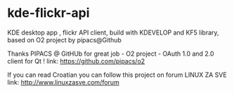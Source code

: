 # kde-flickr-api
KDE desktop app , flickr API client, build with KDEVELOP  and KF5 library, based on O2 project by pipacs@Github 

Thanks PIPACS @ GitHUb for great job - O2 project - OAuth 1.0 and 2.0 client for Qt !
link: https://github.com/pipacs/o2

If you can read Croatian you can follow this project on forum LINUX ZA SVE
link: http://www.linuxzasve.com/forum
